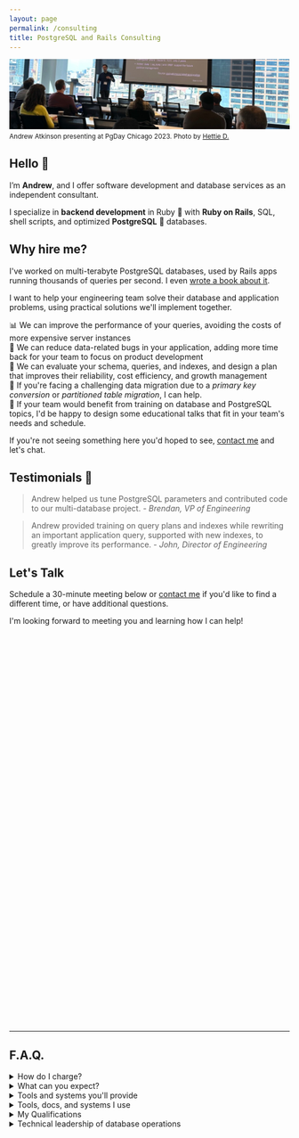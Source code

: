 ```yaml
---
layout: page
permalink: /consulting
title: PostgreSQL and Rails Consulting
---
```


![Andrew Atkinson presenting at PgDay Chicago 2023](/assets/images/pages/andy-pgday-chicago-2023.jpeg)
<small>Andrew Atkinson presenting at PgDay Chicago 2023. Photo by [Hettie D.](https://postgresql.life/post/henrietta_dombrovskaya/)</small>

## Hello 👋 
I’m **Andrew**, and I offer software development and database services as an independent consultant.

I specialize in **backend development** in Ruby 💎 with **Ruby on Rails**, SQL, shell scripts, and optimized **PostgreSQL** 🐘 databases.

## Why hire me?
I've worked on multi-terabyte PostgreSQL databases, used by Rails apps running thousands of queries per second. I even [wrote a book about it](https://pragprog.com/titles/aapsql/high-performance-postgresql-for-rails/).

I want to help your engineering team solve their database and application problems, using practical solutions we'll implement together.

📊 We can improve the performance of your queries, avoiding the costs of more expensive server instances<br/>
🐛 We can reduce data-related bugs in your application, adding more time back for your team to focus on product development<br/>
💾 We can evaluate your schema, queries, and indexes, and design a plan that improves their reliability, cost efficiency, and growth management<br/>
🐘 If you're facing a challenging data migration due to a *primary key conversion* or *partitioned table migration*, I can help.<br/>
👨 If your team would benefit from training on database and PostgreSQL topics, I'd be happy to design some educational talks that fit in your team's needs and schedule.<br/>

If you're not seeing something here you'd hoped to see, [contact me](/contact) and let's chat.


## Testimonials 🤝
> Andrew helped us tune PostgreSQL parameters and contributed code to our multi-database project.
<cite>- Brendan, VP of Engineering</cite>


> Andrew provided training on query plans and indexes while rewriting an important application query, supported with new indexes, to greatly improve its performance.
<cite>- John, Director of Engineering</cite>


## Let's Talk

Schedule a 30-minute meeting below or [contact me](/contact) if you'd like to find a different time, or have additional questions.

I'm looking forward to meeting you and learning how I can help!

<!-- Calendly inline widget begin -->
<div class="calendly-inline-widget" data-url="https://calendly.com/pgrailsbook/30min?hide_gdpr_banner=1" style="min-width:350px;height:700px;"></div>
<script type="text/javascript" src="https://assets.calendly.com/assets/external/widget.js" async></script>
<!-- Calendly inline widget end -->


---------------------


## F.A.Q.

<details>
<summary>How do I charge?</summary>
<p>I offer a flexible structure based on competitive rates.</p>
</details>

<details>
<summary>What can you expect?</summary>
<ol>
<li>After learning about your challenges and goals, you can expect a plan proposal with deliverables.</li>
<li>I’ll collect lots of data points from your database operations and application metrics to make recommendations.</li>
<li>We’ll discuss key functions of your platform.</li>
<li>As I make progress on deliverables, I’ll provide status updates and track time spent.</li>
</ol>
</details>


<details>
  <summary>Tools and systems you'll provide</summary>
  <ul>
<li>I’ll need access to your databases. This could be a non-production instance, a snapshot-based instance, or a read-replica depending on what your goals are.</li>
<li>For database projects, I’ll gather metrics from your production database, log files, and observability tools.</li>
<li>For code contributions, I’ll need access to your repositories and observability tools (APM, exception tracking, deployment mechanism, PgHero, PgAnalyze etc.)</li>
  </ul>
</details>


<details>
<summary>Tools, docs, and systems I use</summary>
  <ul>
<li>I’ll provide you with an Independent Consulting Agreement</li>
<li>We can use Google Hangouts, Zoom, Tuple, or similar programs for calls</li>
<li>We can use Slack, email, and Google Docs for async work planning and status reports</li>
<li>I’ll track time and provide you invoices</li>
  </ul>
</details>


<details>
<summary>My Qualifications</summary>
  <ul>
<li>More than 12 years of professional Ruby on Rails experience as a full-time employee (FTE) individual contributor (IC) engineer, most recently at a Staff level (<a href="https://www.linkedin.com/in/andyatkinson/">LinkedIn profile</a>), at Microsoft, Groupon, LivingSocial, and Fountain.</li>
<li>I’ve written a bestselling book 📚 <a href="https://pragprog.com/titles/aapsql/high-performance-postgresql-for-rails/">High Performance PostgreSQL for Rails</a>, published by Pragmatic Programmers in 2024, with more than 1000 copies sold while in Beta.</li>
<li><a href="/speaking-opportunities">I've presented at multiple PostgreSQL events</a> including PGConf NYC and PGDay Chicago. I’ve presented at RailsConf 2022 related to performance, scalability, and maintainability with PostgreSQL and Rails.</li>
</ul>
</details>

<details>
<summary>Technical leadership of database operations</summary>
<p>I’ve <a href="/blog/2023/08/17/postgresql-sfpug-table-partitioning-presentation">performed zero downtime online migrations of multi-terabyte PostgreSQL databases</a>, managing more than ten instances, and tables with billions of rows. I’ve used zero-downtime cutover techniques like dual writes, to perform application-level sharding for load distribution.</p>
<p>I’ve worked on a Rails app serving 7500 requests/second (450K RPM) at an average response rate of 35ms, on AWS RDS. I’ve <a href="/blog/2023/08/28/saas-for-developers-gwen-shapira-postgresql-rails">spoken about this experience</a> and presented on it at <a href="/blog/2021/12/06/pgconf-nyc-2021">PGConf NYC 2021</a>.</p>
</details>
